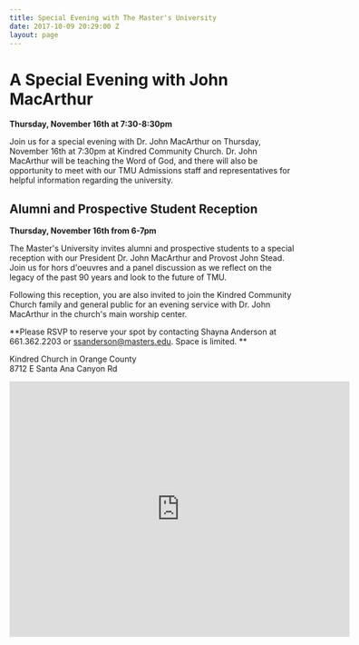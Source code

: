 ```yaml
---
title: Special Evening with The Master's University
date: 2017-10-09 20:29:00 Z
layout: page
---
```


# A Special Evening with John MacArthur

**Thursday, November 16th at 7:30-8:30pm**

Join us for a special evening with Dr. John MacArthur on Thursday, November 16th at 7:30pm at Kindred Community Church. Dr. John MacArthur will be teaching the Word of God, and there will also be opportunity to meet with our TMU Admissions staff and representatives for helpful information regarding the university.

## Alumni and Prospective Student Reception

**Thursday, November 16th from 6-7pm**

The Master's University invites alumni and prospective students to a special reception with our President Dr. John MacArthur and Provost John Stead. Join us for hors d'oeuvres and a panel discussion as we reflect on the legacy of the past 90 years and look to the future of TMU.

Following this reception, you are also invited to join the Kindred Community Church family and general public for an evening service with Dr. John MacArthur in the church's main worship center.

**Please RSVP to reserve your spot by contacting Shayna Anderson at 661.362.2203 or [ssanderson@masters.edu](mailto:ssanderson@masters.edu). Space is limited. **

Kindred Church in Orange County\
8712 E Santa Ana Canyon Rd

<iframe src="https://www.google.com/maps/embed?pb=!1m14!1m8!1m3!1d13251.897230909233!2d-117.722979!3d33.864553!3m2!1i1024!2i768!4f13.1!3m3!1m2!1s0x0%3A0x2f7b1722ef028651!2sKindred\+Community\+Church!5e0!3m2!1sen!2sus!4v1507581650928" width="600" height="450" frameborder="0" style="border:0" allowfullscreen></iframe>